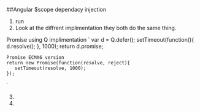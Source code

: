 ##Angular  $scope dependacy injection
1. run
2. Look at the diffrent implimentation they both do the same thing.

Promise using Q implimentation
`
    var d = Q.defer();
    setTimeout(function(){ d.resolve(); }, 1000); 
    return d.promise;

    Promise ECMA6 version
    return new Promise(function(resolve, reject){
       setTimeout(resolve, 1000);
    });
`

3. 


4.